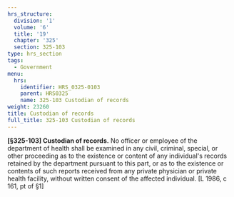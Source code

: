 ```yaml
---
hrs_structure:
  division: '1'
  volume: '6'
  title: '19'
  chapter: '325'
  section: 325-103
type: hrs_section
tags:
  - Government
menu:
  hrs:
    identifier: HRS_0325-0103
    parent: HRS0325
    name: 325-103 Custodian of records
weight: 23260
title: Custodian of records
full_title: 325-103 Custodian of records
---
```

**[§325-103] Custodian of records.** No officer or employee of the department of health shall be examined in any civil, criminal, special, or other proceeding as to the existence or content of any individual's records retained by the department pursuant to this part, or as to the existence or contents of such reports received from any private physician or private health facility, without written consent of the affected individual. [L 1986, c 161, pt of §1]